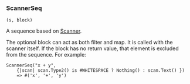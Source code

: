 ### ScannerSeq

``` suneido
(s, block)
```

A sequence based on [Scanner](<Scanner.md>).

The optional block can act as both filter and map. It is called with the scanner itself. If the block has no return value, that element is excluded from the sequence. For example:

``` suneido
ScannerSeq("x + y",
    {|scan| scan.Type2() is #WHITESPACE ? Nothing() : scan.Text() })
    => #('x', '+', 'y')
```